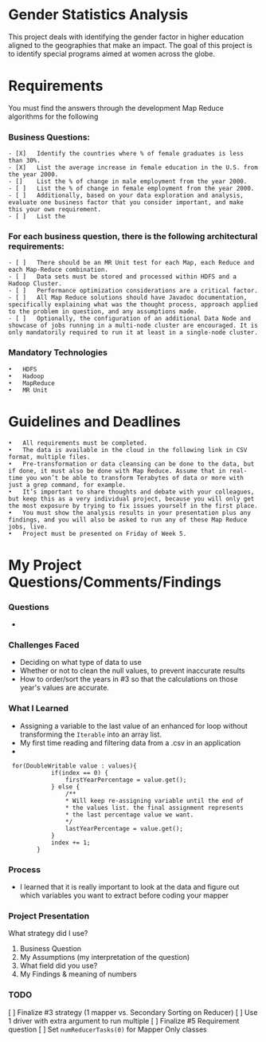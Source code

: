 
# Gender Statistics Analysis
This project deals with identifying the gender factor in higher education aligned to the geographies that make an impact. The goal of this project is to identify special programs aimed at women across the globe. 
# Requirements
You must find the answers through the development Map Reduce algorithms for the following 
### Business Questions:
	- [X]	Identify the countries where % of female graduates is less than 30%. 
	- [X]	List the average increase in female education in the U.S. from the year 2000.
	- []	List the % of change in male employment from the year 2000. 
	- [ ]	List the % of change in female employment from the year 2000.
	- [ ]	Additionally, based on your data exploration and analysis, evaluate one business factor that you consider important, and make this your own requirement.
	- [ ] 	List the 
### For each business question, there is the following architectural requirements:
	- [ ]	There should be an MR Unit test for each Map, each Reduce and each Map-Reduce combination.
	- [ ]	Data sets must be stored and processed within HDFS and a Hadoop Cluster.
	- [ ]	Performance optimization considerations are a critical factor.
	- [ ]	All Map Reduce solutions should have Javadoc documentation, specifically explaining what was the thought process, approach applied to the problem in question, and any assumptions made.
	- [ ]	Optionally, the configuration of an additional Data Node and showcase of jobs running in a multi-node cluster are encouraged. It is only mandatorily required to run it at least in a single-node cluster.
### Mandatory Technologies
	•	HDFS
	•	Hadoop
	•	MapReduce
	•	MR Unit


# Guidelines and Deadlines
	•	All requirements must be completed.
	•	The data is available in the cloud in the following link in CSV format, multiple files.
	•	Pre-transformation or data cleansing can be done to the data, but if done, it must also be done with Map Reduce. Assume that in real-time you won’t be able to transform Terabytes of data or more with just a grep command, for example.
	•	It’s important to share thoughts and debate with your colleagues, but keep this as a very individual project, because you will only get the most exposure by trying to fix issues yourself in the first place.
	•	You must show the analysis results in your presentation plus any findings, and you will also be asked to run any of these Map Reduce jobs, live.
	•	Project must be presented on Friday of Week 5.
# My Project Questions/Comments/Findings
### Questions
- 
### Challenges Faced
- Deciding on what type of data to use
- Whether or not to clean the null values, to prevent inaccurate results
- How to order/sort the years in #3 so that the calculations on those year's values are accurate.
### What I Learned
- Assigning a variable to the last value of an enhanced for loop without transforming the `Iterable` into an array list.
- My first time reading and filtering data from a .csv in an application
- 
```
 for(DoubleWritable value : values){
            if(index == 0) {
                firstYearPercentage = value.get();
            } else {
				/**
				* Will keep re-assigning variable until the end of
				* the values list. the final assignment represents 
				* the last percentage value we want.
				*/
                lastYearPercentage = value.get(); 
            }
            index += 1;
        }
```
### Process
- I learned that it is really important to look at the data and figure out which variables you want to extract before coding your mapper
### Project Presentation
What strategy did I use? 
1. Business Question
2. My Assumptions (my interpretation of the question)
3. What field did you use?
3. My Findings & meaning of numbers
### TODO
[ ] Finalize #3 strategy (1 mapper vs. Secondary Sorting on Reducer)
[ ] Use 1 driver with extra argument to run multiple
[ ] Finalize #5 Requirement question
[ ] Set `numReducerTasks(0)` for Mapper Only classes
